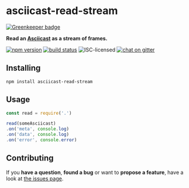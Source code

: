 # asciicast-read-stream

[![Greenkeeper badge](https://badges.greenkeeper.io/derhuerst/asciicast-read-stream.svg)](https://greenkeeper.io/)

**Read an [Asciicast](https://asciinema.org) as a stream of frames.**

[![npm version](https://img.shields.io/npm/v/asciicast-read-stream.svg)](https://www.npmjs.com/package/asciicast-read-stream)
[![build status](https://img.shields.io/travis/derhuerst/asciicast-read-stream.svg)](https://travis-ci.org/derhuerst/asciicast-read-stream)
![ISC-licensed](https://img.shields.io/github/license/derhuerst/asciicast-read-stream.svg)
[![chat on gitter](https://badges.gitter.im/derhuerst.svg)](https://gitter.im/derhuerst)


## Installing

```shell
npm install asciicast-read-stream
```


## Usage

```js
const read = require('.')

read(someAsciicast)
.on('meta', console.log)
.on('data', console.log)
.on('error', console.error)
```


## Contributing

If you **have a question**, **found a bug** or want to **propose a feature**, have a look at [the issues page](https://github.com/derhuerst/asciicast-read-stream/issues).
